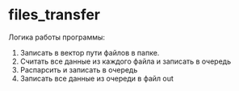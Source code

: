 # files_transfer


Логика работы программы:

1) Записать в вектор пути файлов в папке.
2) Считать все данные из каждого файла и записать в очередь
3) Распарсить и записать в очередь
4) Записать все данные из очереди в файл out

